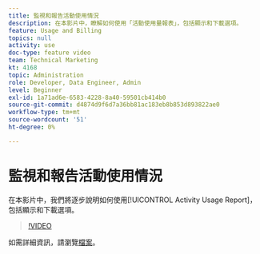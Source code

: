 ```yaml
---
title: 監視和報告活動使用情況
description: 在本影片中，瞭解如何使用「活動使用量報表」，包括顯示和下載選項。
feature: Usage and Billing
topics: null
activity: use
doc-type: feature video
team: Technical Marketing
kt: 4168
topic: Administration
role: Developer, Data Engineer, Admin
level: Beginner
exl-id: 1a71ad6e-6583-4228-8a40-59501cb414b0
source-git-commit: d4874d9f6d7a36bb81ac183eb8b853d893822ae0
workflow-type: tm+mt
source-wordcount: '51'
ht-degree: 0%

---
```


# 監視和報告活動使用情況

在本影片中，我們將逐步說明如何使用[!UICONTROL Activity Usage Report]，包括顯示和下載選項。

>[!VIDEO](https://video.tv.adobe.com/v/31443/?quality=12)

如需詳細資訊，請瀏覽[檔案](https://experienceleague.adobe.com/docs/audience-manager/user-guide/features/administration/activity-usage-reporting.html?lang=zh-Hant)。
